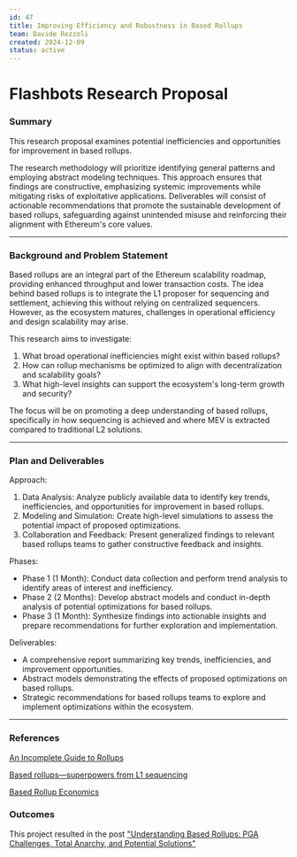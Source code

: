 ```yaml
---
id: 47
title: Improving Efficiency and Robustness in Based Rollups
team: Davide Rezzoli
created: 2024-12-09
status: active
---
```


# Flashbots Research Proposal

### Summary

This research proposal examines potential inefficiencies and opportunities for improvement in based rollups.

The research methodology will prioritize identifying general patterns and employing abstract modeling techniques. This approach ensures that findings are constructive, emphasizing systemic improvements while mitigating risks of exploitative applications. Deliverables will consist of actionable recommendations that promote the sustainable development of based rollups, safeguarding against unintended misuse and reinforcing their alignment with Ethereum's core values.

---

### Background and Problem Statement

Based rollups are an integral part of the Ethereum scalability roadmap, providing enhanced throughput and lower transaction costs. The idea behind based rollups is to integrate the L1 proposer for sequencing and settlement, achieving this without relying on centralized sequencers. However, as the ecosystem matures, challenges in operational efficiency and design scalability may arise.

This research aims to investigate:

1. What broad operational inefficiencies might exist within based rollups?
2. How can rollup mechanisms be optimized to align with decentralization and scalability goals?
3. What high-level insights can support the ecosystem's long-term growth and security?

The focus will be on promoting a deep understanding of based rollups, specifically in how sequencing is achieved and where MEV is extracted compared to traditional L2 solutions.

---

### Plan and Deliverables

Approach:

1. Data Analysis: Analyze publicly available data to identify key trends, inefficiencies, and opportunities for improvement in based rollups.
2. Modeling and Simulation: Create high-level simulations to assess the potential impact of proposed optimizations.
3. Collaboration and Feedback: Present generalized findings to relevant based rollups teams to gather constructive feedback and insights.

Phases:

- Phase 1 (1 Month): Conduct data collection and perform trend analysis to identify areas of interest and inefficiency.
- Phase 2 (2 Months): Develop abstract models and conduct in-depth analysis of potential optimizations for based rollups.
- Phase 3 (1 Month): Synthesize findings into actionable insights and prepare recommendations for further exploration and implementation.

Deliverables:

- A comprehensive report summarizing key trends, inefficiencies, and improvement opportunities.
- Abstract models demonstrating the effects of proposed optimizations on based rollups.
- Strategic recommendations for based rollups teams to explore and implement optimizations within the ecosystem.

---

### References

[An Incomplete Guide to Rollups](https://vitalik.eth.limo/general/2021/01/05/rollup.html)

[Based rollups—superpowers from L1 sequencing](https://ethresear.ch/t/based-rollups-superpowers-from-l1-sequencing/15016)

[Based Rollup Economics](https://taiko.mirror.xyz/PhlvGdIaY3-ZQ1DqI9uM5LxrWGWLAzLI84rkxhvPKmM)

### Outcomes

This project resulted in the post ["Understanding Based Rollups: PGA Challenges, Total Anarchy, and Potential Solutions"](https://ethresear.ch/t/understanding-based-rollups-pga-challenges-total-anarchy-and-potential-solutions/21320)
